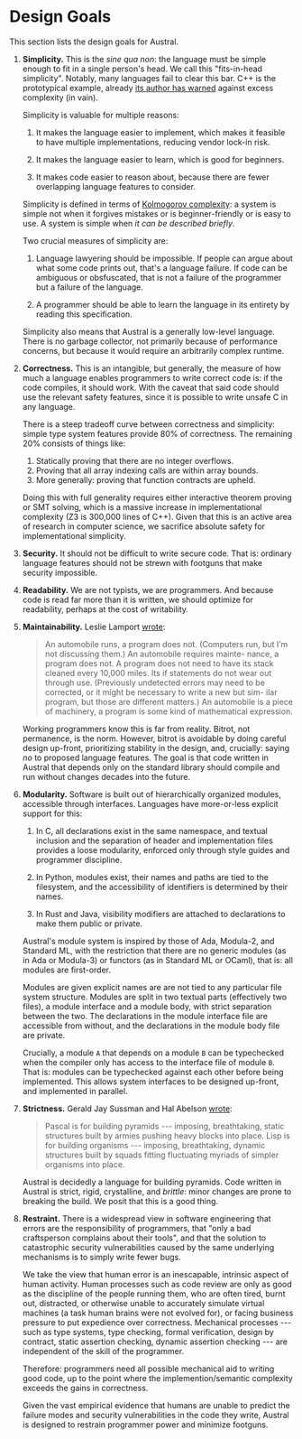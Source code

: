 # Design Goals

This section lists the design goals for Austral.

1. **Simplicity.** This is the _sine qua non_: the language must be simple
   enough to fit in a single person's head. We call this "fits-in-head
   simplicity". Notably, many languages fail to clear this bar. C++ is the
   prototypical example, already [its author has warned][vasa] against excess
   complexity (in vain).

   Simplicity is valuable for multiple reasons:

   1. It makes the language easier to implement, which makes it feasible to have
      multiple implementations, reducing vendor lock-in risk.

   2. It makes the language easier to learn, which is good for beginners.

   3. It makes code easier to reason about, because there are fewer overlapping
      language features to consider.

   Simplicity is defined in terms of [Kolmogorov complexity][compl]: a system is
   simple not when it forgives mistakes or is beginner-friendly or is easy to
   use. A system is simple when _it can be described briefly_.

   Two crucial measures of simplicity are:

   1. Language lawyering should be impossible. If people can argue about what
      some code prints out, that's a language failure. If code can be ambiguous
      or obsfuscated, that is not a failure of the programmer but a failure of
      the language.

   2. A programmer should be able to learn the language in its entirety by
      reading this specification.

   Simplicity also means that Austral is a generally low-level language. There
   is no garbage collector, not primarily because of performance concerns, but
   because it would require an arbitrarily complex runtime.

2. **Correctness.** This is an intangible, but generally, the measure of how
   much a language enables programmers to write correct code is: if the code
   compiles, it should work. With the caveat that said code should use the
   relevant safety features, since it is possible to write unsafe C in any
   language.

   There is a steep tradeoff curve between correctness and simplicity: simple
   type system features provide 80% of correctness. The remaining 20% consists
   of things like:

   1. Statically proving that there are no integer overflows.
   2. Proving that all array indexing calls are within array bounds.
   3. More generally: proving that function contracts are upheld.

   Doing this with full generality requires either interactive theorem proving
   or SMT solving, which is a massive increase in implementational complexity
   (Z3 is 300,000 lines of C++). Given that this is an active area of research
   in computer science, we sacrifice absolute safety for implementational
   simplicity.

3. **Security.** It should not be difficult to write secure code. That is:
   ordinary language features should not be strewn with footguns that make
   security impossible.

4. **Readability.** We are not typists, we are programmers. And because code is
   read far more than it is written, we should optimize for readability, perhaps
   at the cost of writability.

5. **Maintainability.** Leslie Lamport [wrote][lamport]:

   >An automobile runs, a program does not. (Computers run, but I’m not
   >discussing them.) An automobile requires mainte- nance, a program does
   >not. A program does not need to have its stack cleaned every 10,000
   >miles. Its if statements do not wear out through use. (Previously undetected
   >errors may need to be corrected, or it might be necessary to write a new but
   >sim- ilar program, but those are different matters.) An automobile is a
   >piece of machinery, a program is some kind of mathematical expression.

   Working programmers know this is far from reality. Bitrot, not permanence, is
   the norm. However, bitrot is avoidable by doing careful design up-front,
   prioritizing stability in the design, and, crucially: saying _no_ to proposed
   language features. The goal is that code written in Austral that depends only
   on the standard library should compile and run without changes decades into
   the future.

6. **Modularity.** Software is built out of hierarchically organized modules,
   accessible through interfaces. Languages have more-or-less explicit support
   for this:

   1. In C, all declarations exist in the same namespace, and textual inclusion
      and the separation of header and implementation files provides a loose
      modularity, enforced only through style guides and programmer discipline.

   2. In Python, modules exist, their names and paths are tied to the
      filesystem, and the accessibility of identifiers is determined by their
      names.

   3. In Rust and Java, visibility modifiers are attached to declarations to
      make them public or private.

   Austral's module system is inspired by those of Ada, Modula-2, and Standard
   ML, with the restriction that there are no generic modules (as in Ada or
   Modula-3) or functors (as in Standard ML or OCaml), that is: all modules are
   first-order.

   Modules are given explicit names are are not tied to any particular file
   system structure. Modules are split in two textual parts (effectively two
   files), a module interface and a module body, with strict separation between
   the two. The declarations in the module interface file are accessible from
   without, and the declarations in the module body file are private.

   Crucially, a module `A` that depends on a module `B` can be typechecked when
   the compiler only has access to the interface file of module `B`. That is:
   modules can be typechecked against each other before being implemented. This
   allows system interfaces to be designed up-front, and implemented in
   parallel.

7. **Strictness.** Gerald Jay Sussman and Hal Abelson [wrote][sicp]:

   >Pascal is for building pyramids --- imposing, breathtaking, static structures
   >built by armies pushing heavy blocks into place. Lisp is for building
   >organisms --- imposing, breathtaking, dynamic structures built by squads
   >fitting fluctuating myriads of simpler organisms into place.

   Austral is decidedly a language for building pyramids. Code written in
   Austral is strict, rigid, crystalline, and _brittle_: minor changes are prone
   to breaking the build. We posit that this is a good thing.

8. **Restraint.** There is a widespread view in software engineering that errors
   are the responsibility of programmers, that "only a bad craftsperson
   complains about their tools", and that the solution to catastrophic security
   vulnerabilities caused by the same underlying mechanisms is to simply write
   fewer bugs.

   We take the view that human error is an inescapable, intrinsic aspect of
   human activity. Human processes such as code review are only as good as the
   discipline of the people running them, who are often tired, burnt out,
   distracted, or otherwise unable to accurately simulate virtual machines (a
   task human brains were not evolved for), or facing business pressure to put
   expedience over correctness. Mechanical processes --- such as type systems,
   type checking, formal verification, design by contract, static assertion
   checking, dynamic assertion checking --- are independent of the skill of the
   programmer.

   Therefore: programmers need all possible mechanical aid to writing good code,
   up to the point where the implemention/semantic complexity exceeds the gains
   in correctness.

   Given the vast empirical evidence that humans are unable to predict the
   failure modes and security vulnerabilities in the code they write, Austral is
   designed to restrain programmer power and minimize footguns.

[vasa]: https://www.stroustrup.com/P0977-remember-the-vasa.pdf
[lamport]: https://lamport.azurewebsites.net/pubs/future-of-computing.pdf
[compl]: https://en.wikipedia.org/wiki/Kolmogorov_complexity
[sicp]: https://mitpress.mit.edu/sites/default/files/sicp/full-text/book/book-Z-H-5.html
